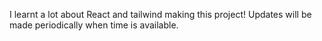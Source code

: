  I learnt a lot about React and tailwind making this project! Updates will be made periodically when time is available.
